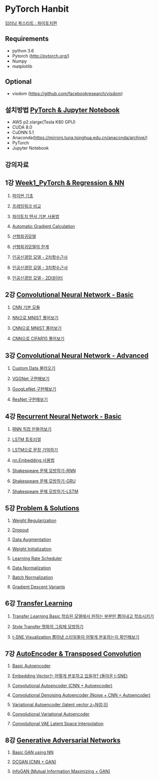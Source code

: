 # PyTorch Hanbit

[딥러닝 퀵스타트 : 파이토치편](http://www.hanbit.co.kr/store/education/edu_view.html?p_code=S3355556973)

Requirements
-------------------------
- python 3.6
- Pytorch (http://pytorch.org/)
- Numpy
- matplotlib

Optional
--------------------------
- visdom (https://github.com/facebookresearch/visdom)


설치방법 [PyTorch & Jupyter Notebook](https://github.com/GunhoChoi/PyTorch-FastCampus/blob/master/01_DL%26Pytorch/PyTorch_AWS%EC%84%A4%EC%B9%98.pdf)
-------------------------------------
- AWS p2.xlarge(Tesla K80 GPU)
- CUDA 8.0
- CuDNN 5.1
- Anaconda(https://mirrors.tuna.tsinghua.edu.cn/anaconda/archive/)
- PyTorch
- Jupyter Notebook


강의자료
--------------------------
## 1강 [Week1_PyTorch & Regression & NN](https://github.com/GunhoChoi/PyTorch-Hanbit/blob/master/Week1_PyTorch%20%26%20Regression%20%26%20NN/Regression%26NN.pdf)

1) [파이썬 기초](https://github.com/GunhoChoi/PyTorch-Hanbit/blob/master/Week1_PyTorch%20%26%20Regression%20%26%20NN/0_0_Python_Tutorial.ipynb)

2) [프레임워크 비교](https://github.com/GunhoChoi/PyTorch-Hanbit/blob/master/Week1_PyTorch%20%26%20Regression%20%26%20NN/0_1_Framework_Comparison.ipynb)

3) [파이토치 텐서 기본 사용법](https://github.com/GunhoChoi/PyTorch-Hanbit/blob/master/Week1_PyTorch%20%26%20Regression%20%26%20NN/0_2_pytorch_tensor_basic.ipynb)

4) [Automatic Gradient Calculation](https://github.com/GunhoChoi/PyTorch-Hanbit/blob/master/Week1_PyTorch%20%26%20Regression%20%26%20NN/1_0_Linear_code/0_Variable_Autograd.ipynb)

5) [선형회귀모델](https://github.com/GunhoChoi/PyTorch-Hanbit/blob/master/Week1_PyTorch%20%26%20Regression%20%26%20NN/1_0_Linear_code/1_linear_regression.ipynb)

6) [선형회귀모델의 한계](https://github.com/GunhoChoi/PyTorch-Hanbit/blob/master/Week1_PyTorch%20%26%20Regression%20%26%20NN/1_0_Linear_code/2_linear_nonlinear.ipynb)

7) [인공신경망 모델 - 2차함수근사](https://github.com/GunhoChoi/PyTorch-Hanbit/blob/master/Week1_PyTorch%20%26%20Regression%20%26%20NN/1_1_NN_code/1d_data/0_neural_quadratic.ipynb)

8) [인공신경망 모델 - 3차함수근사](https://github.com/GunhoChoi/PyTorch-Hanbit/blob/master/Week1_PyTorch%20%26%20Regression%20%26%20NN/1_1_NN_code/1d_data/1_neural_cubic.ipynb)

9) [인공신경망 모델 - 2D데이터](https://github.com/GunhoChoi/PyTorch-Hanbit/blob/master/Week1_PyTorch%20%26%20Regression%20%26%20NN/1_1_NN_code/2d_data/neural_2d.ipynb)

## 2강 [Convolutional Neural Network - Basic](https://github.com/GunhoChoi/PyTorch-Hanbit/blob/master/Week2_CNN_Basics/CNN_basic.pdf)

1) [CNN 기본 모듈](https://github.com/GunhoChoi/PyTorch-Hanbit/blob/master/Week2_CNN_Basics/0_MNIST/0_Basic_Modules.ipynb)

2) [NN으로 MNIST 풀어보기](https://github.com/GunhoChoi/PyTorch-Hanbit/blob/master/Week2_CNN_Basics/0_MNIST/1_Linear_mnist.ipynb)

3) [CNN으로 MNIST 풀어보기](https://github.com/GunhoChoi/PyTorch-Hanbit/blob/master/Week2_CNN_Basics/0_MNIST/3_CNN_clean.ipynb)

4) [CNN으로 CIFAR10 풀어보기](https://github.com/GunhoChoi/PyTorch-Hanbit/blob/master/Week2_CNN_Basics/1_CIFAR/CNN_CIFAR10.ipynb)

## 3강 [Convolutional Neural Network - Advanced](https://github.com/GunhoChoi/PyTorch-Hanbit/blob/master/Week3_CNN_Advanced/CNN_Advanced.pdf) 

1) [Custom Data 불러오기](https://github.com/GunhoChoi/PyTorch-Hanbit/blob/master/Week3_CNN_Advanced/0_Custom_DataLoader.ipynb)

2) [VGGNet 구현해보기](https://github.com/GunhoChoi/PyTorch-Hanbit/blob/master/Week3_CNN_Advanced/1_VGGNet.ipynb)

3) [GoogLeNet 구현해보기](https://github.com/GunhoChoi/PyTorch-Hanbit/blob/master/Week3_CNN_Advanced/2_GoogleNet.ipynb)

4) [ResNet 구현해보기](https://github.com/GunhoChoi/PyTorch-Hanbit/blob/master/Week3_CNN_Advanced/3_ResNet.ipynb)

## 4강 [Recurrent Neural Network - Basic](https://github.com/GunhoChoi/PyTorch-Hanbit/blob/master/Week4_RNN/RNN.pdf)

1) [RNN 직접 만들어보기](https://github.com/GunhoChoi/PyTorch-Hanbit/blob/master/Week4_RNN/0_Basic/Simple_Char_RNNcell.ipynb)

2) [LSTM 튜토리얼](https://github.com/GunhoChoi/PyTorch-Hanbit/blob/master/Week4_RNN/1_LSTM/0_LSTM_Practice.ipynb)

3) [LSTM으로 문장 기억하기](https://github.com/GunhoChoi/PyTorch-Hanbit/blob/master/Week4_RNN/1_LSTM/1_Char_LSTM.ipynb)

4) [nn.Embedding 사용법](https://github.com/GunhoChoi/PyTorch-Hanbit/blob/master/Week4_RNN/2_Char_RNN/0_Embedding_Practice.ipynb)

5) [Shakespeare 문체 모방하기-RNN](https://github.com/GunhoChoi/PyTorch-Hanbit/blob/master/Week4_RNN/2_Char_RNN/1_Char_RNN_Naive.ipynb)

6) [Shakespeare 문체 모방하기-GRU](https://github.com/GunhoChoi/PyTorch-Hanbit/blob/master/Week4_RNN/2_Char_RNN/2_Char_RNN_GRU.ipynb)

7) [Shakespeare 문체 모방하기-LSTM](https://github.com/GunhoChoi/PyTorch-Hanbit/blob/master/Week4_RNN/2_Char_RNN/3_Char_RNN_LSTM.ipynb)

## 5강 [Problem & Solutions](https://github.com/GunhoChoi/PyTorch-Hanbit/blob/master/Week5_Problem%26Solution/Problem%26Solutions.pdf)

1) [Weight Regularization](https://github.com/GunhoChoi/PyTorch-Hanbit/blob/master/Week5_Problem%26Solution/0_Weight_Regularization.ipynb)

2) [Dropout](https://github.com/GunhoChoi/PyTorch-Hanbit/blob/master/Week5_Problem%26Solution/1_Dropout.ipynb)

3) [Data Augmentation](https://github.com/GunhoChoi/PyTorch-Hanbit/blob/master/Week5_Problem%26Solution/2_Data_Augmentation.ipynb)

4) [Weight Initialization](https://github.com/GunhoChoi/PyTorch-Hanbit/blob/master/Week5_Problem%26Solution/3_Weight_Initialization.ipynb)

5) [Learning Rate Scheduler](https://github.com/GunhoChoi/PyTorch-Hanbit/blob/master/Week5_Problem%26Solution/4_Learning_Rate_Decay.ipynb)

6) [Data Normalization](https://github.com/GunhoChoi/PyTorch-Hanbit/blob/master/Week5_Problem%26Solution/5_Data_Normalization.ipynb)

7) [Batch Normalization](https://github.com/GunhoChoi/PyTorch-Hanbit/blob/master/Week5_Problem%26Solution/6_Batch_Normalization.ipynb)

8) [Gradient Descent Variants](https://github.com/GunhoChoi/PyTorch-Hanbit/blob/master/Week5_Problem%26Solution/7_Gradient_Descent_Variants.ipynb)

## 6강 [Transfer Learning](https://github.com/GunhoChoi/PyTorch-Hanbit/blob/master/Week6_TransferLearning/Transfer_Learning.pdf)

1) [Transfer Learning Basic 학습된 모델에서 원하는 부분만 뽑아내고 학습시키기](https://github.com/GunhoChoi/PyTorch-Hanbit/blob/master/Week6_TransferLearning/0_Pretrained_Basic/Transfer_Learning.ipynb)

2) [Style Transfer 명화의 그림체 모방하기](https://github.com/GunhoChoi/PyTorch-Hanbit/blob/master/Week6_TransferLearning/1_StyleTransfer/StyleTransfer_LBFGS_gpu.ipynb)

3) [t-SNE Visualization 뽑아낸 스타일들이 어떻게 분포하는지 확인해보기](https://github.com/GunhoChoi/PyTorch-Hanbit/blob/master/Week6_TransferLearning/2_T-SNE/Style_TSNE.ipynb)

## 7강 [AutoEncoder & Transposed Convolution](https://github.com/GunhoChoi/PyTorch-FastCampus/blob/master/08_Autoencoder/%5B2%EA%B8%B0%5DAutoEncoder.pdf)

1) [Basic Autoencoder](https://github.com/GunhoChoi/PyTorch-Hanbit/blob/master/Week7_Autoencoder/0_Basic_Autoencoder.ipynb)

2) [Embedding Vector는 어떻게 분포하고 있을까? (돌아온 t-SNE)](https://github.com/GunhoChoi/PyTorch-Hanbit/blob/master/Week7_Autoencoder/5_Basic_Autoencoder_TSNE.ipynb)

3) [Convolutional Autoencoder (CNN + Autoencoder)](https://github.com/GunhoChoi/PyTorch-Hanbit/blob/master/Week7_Autoencoder/1_Convolutional_Autoencoder.ipynb)

4) [Convolutional Denoising Autoencoder (Noise + CNN + Autoencoder)](https://github.com/GunhoChoi/PyTorch-Hanbit/blob/master/Week7_Autoencoder/2_Convolutional_Denoising_Autoencoder.ipynb)

5) [Variational Autoencoder (latent vector z~N(0,I))](https://github.com/GunhoChoi/PyTorch-Hanbit/blob/master/Week7_Autoencoder/3_Variational_Autoencoder.ipynb)

6) [Convolutional Variational Autoencoder](https://github.com/GunhoChoi/PyTorch-Hanbit/blob/master/Week7_Autoencoder/4_Convolutional_Variational_Autoencoder.ipynb)

7) [Convolutional VAE Latent Space Interpolation](https://github.com/GunhoChoi/PyTorch-Hanbit/blob/master/Week7_Autoencoder/4-1_Convolutional_Variational_Autoencoder_Interpolation.ipynb)

## 8강 [Generative Adversarial Networks](https://github.com/GunhoChoi/PyTorch-Hanbit/blob/master/Week8_GAN/GAN(generative%20adversarial%20networks).pdf)

1) [Basic GAN using NN](https://github.com/GunhoChoi/PyTorch-Hanbit/blob/master/Week8_GAN/0_GAN/GAN_Basic.ipynb)

2) [DCGAN (CNN + GAN)](https://github.com/GunhoChoi/PyTorch-Hanbit/blob/master/Week8_GAN/1_DCGAN/DCGAN.ipynb)

3) [InfoGAN (Mutual Information Maximizing + GAN)](https://github.com/GunhoChoi/PyTorch-Hanbit/blob/master/Week8_GAN/2_InfoGAN/infogan_catcon.ipynb)

